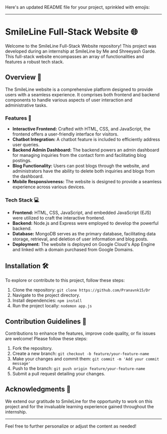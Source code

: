 Here's an updated README file for your project, sprinkled with emojis:

---

# SmileLine Full-Stack Website 🌐

Welcome to the SmileLine Full-Stack Website repository! This project was developed during an internship at SmileLine by Me and Shreeyash Garde. This full-stack website encompasses an array of functionalities and features a robust tech stack.

## Overview 🚀

The SmileLine website is a comprehensive platform designed to provide users with a seamless experience. It comprises both frontend and backend components to handle various aspects of user interaction and administrative tasks.

### Features 🌟

- **Interactive Frontend:** Crafted with HTML, CSS, and JavaScript, the frontend offers a user-friendly interface for visitors.
- **Chatbot Integration:** A chatbot feature is included to efficiently address user queries.
- **Backend Admin Dashboard:** The backend powers an admin dashboard for managing inquiries from the contact form and facilitating blog postings.
- **Blog Functionality:** Users can post blogs through the website, and administrators have the ability to delete both inquiries and blogs from the dashboard.
- **Mobile Responsiveness:** The website is designed to provide a seamless experience across various devices.

### Tech Stack 💻

- **Frontend:** HTML, CSS, JavaScript, and embedded JavaScript (EJS) were utilized to craft the interactive frontend.
- **Backend:** Node.js and Express were employed to develop the powerful backend.
- **Database:** MongoDB serves as the primary database, facilitating data storage, retrieval, and deletion of user information and blog posts.
- **Deployment:** The website is deployed on Google Cloud's App Engine and linked with a domain purchased from Google Domains.

## Installation 🛠️

To explore or contribute to this project, follow these steps:

1. Clone the repository: `git clone https://github.com/Pranavnk15/Dr`
2. Navigate to the project directory.
3. Install dependencies: `npm install`
4. Run the project locally: `nodemon app.js`

## Contribution Guidelines 🤝

Contributions to enhance the features, improve code quality, or fix issues are welcome! Please follow these steps:

1. Fork the repository.
2. Create a new branch: `git checkout -b feature/your-feature-name`
3. Make your changes and commit them: `git commit -m 'Add your commit message'`
4. Push to the branch: `git push origin feature/your-feature-name`
5. Submit a pull request detailing your changes.

## Acknowledgments 🙌

We extend our gratitude to SmileLine for the opportunity to work on this project and for the invaluable learning experience gained throughout the internship.

---

Feel free to further personalize or adjust the content as needed!
